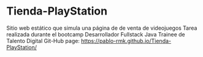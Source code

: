 # Tienda-PlayStation
Sitio web estático que simula una página de de venta de videojuegos
Tarea realizada durante el bootcamp Desarrollador Fullstack Java Trainee de Talento Digital
Git-Hub page: https://pablo-rmk.github.io/Tienda-PlayStation/
